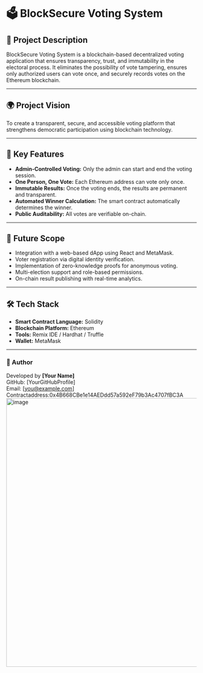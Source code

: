 # 🗳️ BlockSecure Voting System

## 📘 Project Description
BlockSecure Voting System is a blockchain-based decentralized voting application that ensures transparency, trust, and immutability in the electoral process. It eliminates the possibility of vote tampering, ensures only authorized users can vote once, and securely records votes on the Ethereum blockchain.

---

## 🌍 Project Vision
To create a transparent, secure, and accessible voting platform that strengthens democratic participation using blockchain technology.

---

## 🚀 Key Features
- **Admin-Controlled Voting:** Only the admin can start and end the voting session.
- **One Person, One Vote:** Each Ethereum address can vote only once.
- **Immutable Results:** Once the voting ends, the results are permanent and transparent.
- **Automated Winner Calculation:** The smart contract automatically determines the winner.
- **Public Auditability:** All votes are verifiable on-chain.

---

## 🔮 Future Scope
- Integration with a web-based dApp using React and MetaMask.
- Voter registration via digital identity verification.
- Implementation of zero-knowledge proofs for anonymous voting.
- Multi-election support and role-based permissions.
- On-chain result publishing with real-time analytics.

---

## 🛠️ Tech Stack
- **Smart Contract Language:** Solidity
- **Blockchain Platform:** Ethereum
- **Tools:** Remix IDE / Hardhat / Truffle
- **Wallet:** MetaMask

---

### 👤 Author
Developed by **[Your Name]**  
GitHub: [YourGitHubProfile]  
Email: [you@example.com]
Contractaddress:0x4B668CBe1e14AEDdd57a592eF79b3Ac4707fBC3A
<img width="1409" height="711" alt="image" src="https://github.com/user-attachments/assets/04a439b9-959c-4428-a810-4a3f42536ea9" />

